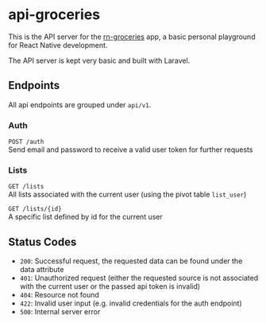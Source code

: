 # api-groceries
This is the API server for the [rn-groceries](https://github.com/julianburr/rn-groceries) app, a basic personal playground for React Native development.

The API server is kept very basic and built with Laravel.

## Endpoints

All api endpoints are grouped under `api/v1`.

### Auth

`POST /auth`  
Send email and password to receive a valid user token for further requests

### Lists

`GET /lists`  
All lists associated with the current user (using the pivot table `list_user`)
  
`GET /lists/{id}`  
A specific list defined by id for the current user

## Status Codes
 - `200`: Successful request, the requested data can be found under the data attribute
 - `401`: Unauthorized request (either the requested source is not associated with the current user or the passed api token is invalid)
 - `404`: Resource not found
 - `422`: Invalid user input (e.g. invalid credentials for the auth endpoint)
 - `500`: Internal server error